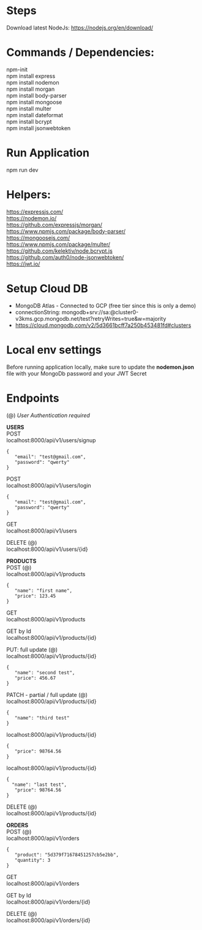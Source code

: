 # Steps
Download latest NodeJs: https://nodejs.org/en/download/  

# Commands / Dependencies:
npm-init  
npm install express  
npm install nodemon  
npm install morgan  
npm install body-parser  
npm install mongoose  
npm install multer  
npm install dateformat  
npm install bcrypt  
npm install jsonwebtoken  

# Run Application
npm run dev

# Helpers:
https://expressjs.com/  
https://nodemon.io/  
https://github.com/expressjs/morgan/  
https://www.npmjs.com/package/body-parser/  
https://mongoosejs.com/  
https://www.npmjs.com/package/multer/  
https://github.com/kelektiv/node.bcrypt.js  
https://github.com/auth0/node-jsonwebtoken/  
https://jwt.io/

# Setup Cloud DB
* MongoDB Atlas - Connected to GCP (free tier since this is only a demo)  
* connectionString: mongodb+srv://sa:<password>@cluster0-v3kms.gcp.mongodb.net/test?retryWrites=true&w=majority  
* https://cloud.mongodb.com/v2/5d3661bcff7a250b453481fd#clusters  

# Local env settings
Before running application locally, make sure to update the **nodemon.json** file with your MongoDb password and your JWT Secret  

# Endpoints
(@) *User Authentication required*  

**USERS**  
POST  
localhost:8000/api/v1/users/signup  
```
{
   "email": "test@gmail.com",
   "password": "qwerty"
}
```

POST  
localhost:8000/api/v1/users/login  
```
{
   "email": "test@gmail.com",
   "password": "qwerty"
}
```

GET  
localhost:8000/api/v1/users  

DELETE (@)  
localhost:8000/api/v1/users/{id}  

**PRODUCTS**  
POST (@)  
localhost:8000/api/v1/products  
```
{
   "name": "first name",
   "price": 123.45
}
```

GET  
localhost:8000/api/v1/products  

GET by Id  
localhost:8000/api/v1/products/{id}  

PUT: full update (@)  
localhost:8000/api/v1/products/{id}  
```
{
   "name": "second test",
   "price": 456.67
}
```

PATCH - partial / full update (@)  
localhost:8000/api/v1/products/{id}  
```
{
   "name": "third test"
}
```
localhost:8000/api/v1/products/{id}
```
{
   "price": 98764.56
}
```
localhost:8000/api/v1/products/{id}
```
{
  "name": "last test",
   "price": 98764.56
}
```

DELETE (@)  
localhost:8000/api/v1/products/{id}  

**ORDERS**  
POST (@)  
localhost:8000/api/v1/orders  
```
{
   "product": "5d379f71678451257cb5e2bb",
   "quantity": 3
}
```

GET  
localhost:8000/api/v1/orders  

GET by Id  
localhost:8000/api/v1/orders/{id}  

DELETE (@)  
localhost:8000/api/v1/orders/{id}
